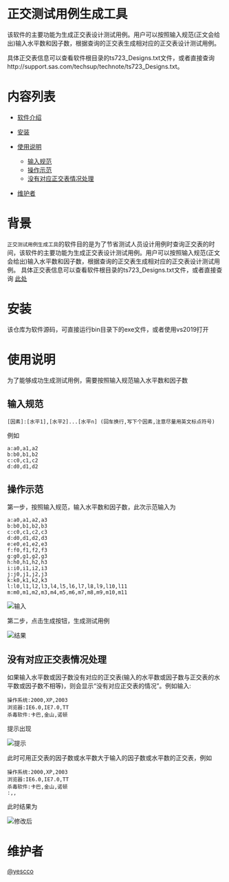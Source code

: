 # 正交测试用例生成工具
该软件的主要功能为生成正交表设计测试用例。用户可以按照输入规范(正文会给出)输入水平数和因子数，根据查询的正交表生成相对应的正交表设计测试用例。

具体正交表信息可以查看软件根目录的ts723_Designs.txt文件，或者直接查询http://support.sas.com/techsup/technote/ts723_Designs.txt。

# 内容列表

- [软件介绍](#软件介绍)

- [安装](#安装)

- [使用说明](#使用说明)

  - [输入规范](#输入规范)
  - [操作示范](#操作示范)
  - [没有对应正交表情况处理](#没有对应正交表情况处理)

- [维护者](#维护者)
# 背景
`正交测试用例生成工具`的软件目的是为了节省测试人员设计用例时查询正交表的时间，该软件的主要功能为生成正交表设计测试用例。用户可以按照输入规范(正文会给出)输入水平数和因子数，根据查询的正交表生成相对应的正交表设计测试用例。
具体正交表信息可以查看软件根目录的ts723_Designs.txt文件，或者直接查询
[此处](http://support.sas.com/techsup/technote/ts723_Designs.txt)

# 安装

该仓库为软件源码，可直接运行bin目录下的exe文件，或者使用vs2019打开

# 使用说明

为了能够成功生成测试用例，需要按照输入规范输入水平数和因子数

## 输入规范

`[因素]:[水平1],[水平2]...[水平n] (回车换行,写下个因素,注意尽量用英文标点符号)`

例如

```
a:a0,a1,a2
b:b0,b1,b2
c:c0,c1,c2
d:d0,d1,d2
```

## 操作示范

第一步，按照输入规范，输入水平数和因子数，此次示范输入为

```
a:a0,a1,a2,a3
b:b0,b1,b2,b3
c:c0,c1,c2,c3
d:d0,d1,d2,d3
e:e0,e1,e2,e3
f:f0,f1,f2,f3
g:g0,g1,g2,g3
h:h0,h1,h2,h3
i:i0,i1,i2,i3
j:j0,j1,j2,j3
k:k0,k1,k2,k3
l:l0,l1,l2,l3,l4,l5,l6,l7,l8,l9,l10,l11
m:m0,m1,m2,m3,m4,m5,m6,m7,m8,m9,m10,m11
```



![输入](https://github.com/yescco126/Orthogonal-Form-tool/raw/master/images/input.png)

第二步，点击生成按钮，生成测试用例

![结果](https://github.com/yescco126/Orthogonal-Form-tool/raw/master/images/result.png)

## 没有对应正交表情况处理

如果输入水平数或因子数没有对应的正交表(输入的水平数或因子数与正交表的水平数或因子数不相等)，则会显示“没有对应正交表的情况”。例如输入:

```
操作系统:2000,XP,2003
浏览器:IE6.0,IE7.0,TT
杀毒软件:卡巴,金山,诺顿
```

提示出现

![提示](https://github.com/yescco126/Orthogonal-Form-tool/raw/master/images/tip.png)

此时可用正交表的因子数或水平数大于输入的因子数或水平数的正交表，例如

```
操作系统:2000,XP,2003
浏览器:IE6.0,IE7.0,TT
杀毒软件:卡巴,金山,诺顿
:,,
```

此时结果为

![修改后](https://github.com/yescco126/Orthogonal-Form-tool/raw/master/images/after.png)

# 维护者

[@yescco](https://github.com/yescco126)








